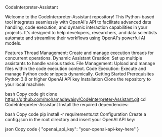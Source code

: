 CodeInterpreter-Assistant

Welcome to the CodeInterpreter-Assistant repository! This Python-based tool integrates seamlessly with OpenAI's API to facilitate advanced data handling, code execution, and dynamic interaction capabilities in your projects. It's designed to help developers, researchers, and data scientists automate and streamline their workflows using OpenAI's powerful AI models.

Features
Thread Management: Create and manage execution threads for concurrent operations.
Dynamic Assistant Creation: Set up multiple assistants to handle various tasks.
File Management: Upload and manage files within the code execution context.
Code Execution: Execute and manage Python code snippets dynamically.
Getting Started
Prerequisites
Python 3.8 or higher
OpenAI API key
Installation
Clone the repository to your local machine:

bash
Copy code
git clone https://github.com/mohamadawaisy/CodeInterpreter-Assistant.git
cd CodeInterpreter-Assistant
Install the required dependencies:

bash
Copy code
pip install -r requirements.txt
Configuration
Create a config.json in the root directory and insert your OpenAI API key:

json
Copy code
{
  "openai_api_key": "your-openai-api-key-here"
}
